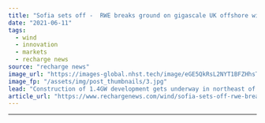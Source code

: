 ```yaml
---
title: "Sofia sets off -  RWE breaks ground on gigascale UK offshore wind giant"
date: "2021-06-11"
tags: 
  - wind
  - innovation
  - markets
  - recharge news
source: "recharge news"
image_url: "https://images-global.nhst.tech/image/eGE5QkRsL2NYT1BFZHhsTnJsQ1RKVmRhNzROVG81WWhkTHhFanJhekdVaz0=/nhst/binary/ee808fc386618dc9ab788e7c3df5647f"
image_fp: "/assets/img/post_thumbnails/3.jpg"
lead: "Construction of 1.4GW development gets underway in northeast of England at site of future sea-based plant's high-voltage direct current converter station"
article_url: "https://www.rechargenews.com/wind/sofia-sets-off-rwe-breaks-ground-on-gigascale-uk-offshore-wind-giant/2-1-1024034"
---
```


---
